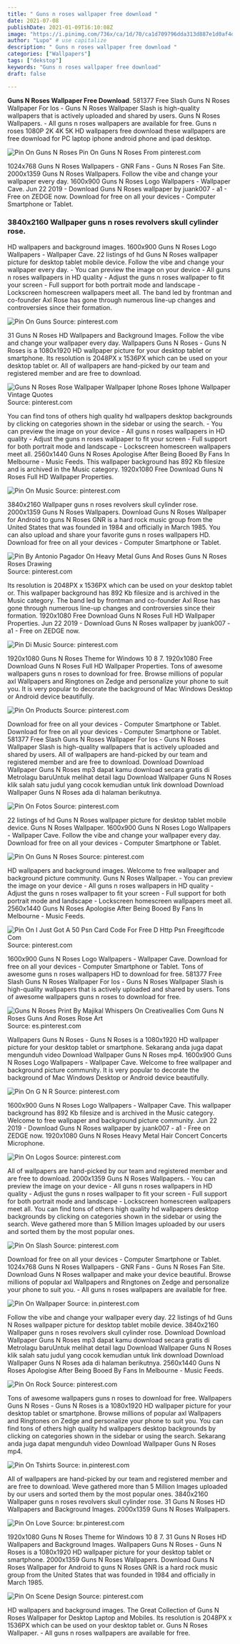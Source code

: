 ```yaml
---
title: " Guns n roses wallpaper free download "
date: 2021-07-08
publishDate: 2021-01-09T16:10:08Z
image: "https://i.pinimg.com/736x/ca/1d/70/ca1d709796dda313d887e1d0af4ded2e.jpg"
author: "Lupo" # use capitalize
description: " Guns n roses wallpaper free download "
categories: ["Wallpapers"]
tags: ["dekstop"]
keywords: "Guns n roses wallpaper free download"
draft: false

---
```



**Guns N Roses Wallpaper Free Download**. 581377 Free Slash Guns N Roses Wallpaper For Ios - Guns N Roses Wallpaper Slash is high-quality wallpapers that is actively uploaded and shared by users. Guns N Roses Wallpapers. - All guns n roses wallpapers are available for free. Guns n roses 1080P 2K 4K 5K HD wallpapers free download these wallpapers are free download for PC laptop iphone android phone and ipad desktop.

![Pin On Guns N Roses](https://i.pinimg.com/originals/64/24/05/642405ac1e436b8020dc074d71392697.jpg "Pin On Guns N Roses")
Pin On Guns N Roses From pinterest.com


1024x768 Guns N Roses Wallpapers - GNR Fans - Guns N Roses Fan Site. 2000x1359 Guns N Roses Wallpapers. Follow the vibe and change your wallpaper every day. 1600x900 Guns N Roses Logo Wallpapers - Wallpaper Cave. Jun 22 2019 - Download Guns N Roses wallpaper by juank007 - a1 - Free on ZEDGE now. Download for free on all your devices - Computer Smartphone or Tablet.

### 3840x2160 Wallpaper guns n roses revolvers skull cylinder rose.

HD wallpapers and background images. 1600x900 Guns N Roses Logo Wallpapers - Wallpaper Cave. 22 listings of hd Guns N Roses wallpaper picture for desktop tablet mobile device. Follow the vibe and change your wallpaper every day. - You can preview the image on your device - All guns n roses wallpapers in HD quality - Adjust the guns n roses wallpaper to fit your screen - Full support for both portrait mode and landscape - Lockscreen homescreen wallpapers meet all. The band led by frontman and co-founder Axl Rose has gone through numerous line-up changes and controversies since their formation.


![Pin On Guns](https://i.pinimg.com/736x/5b/e0/98/5be0983e44b1ccafa44cbbd03bd8583a.jpg "Pin On Guns")
Source: pinterest.com

31 Guns N Roses HD Wallpapers and Background Images. Follow the vibe and change your wallpaper every day. Wallpapers Guns N Roses - Guns N Roses is a 1080x1920 HD wallpaper picture for your desktop tablet or smartphone. Its resolution is 2048PX x 1536PX which can be used on your desktop tablet or. All of wallpapers are hand-picked by our team and registered member and are free to download.

![Guns N Roses Rose Wallpaper Wallpaper Iphone Roses Iphone Wallpaper Vintage Quotes](https://i.pinimg.com/originals/96/60/24/9660243ff1350a67c3deab7be1241357.jpg "Guns N Roses Rose Wallpaper Wallpaper Iphone Roses Iphone Wallpaper Vintage Quotes")
Source: pinterest.com

You can find tons of others high quality hd wallpapers desktop backgrounds by clicking on categories shown in the sidebar or using the search. - You can preview the image on your device - All guns n roses wallpapers in HD quality - Adjust the guns n roses wallpaper to fit your screen - Full support for both portrait mode and landscape - Lockscreen homescreen wallpapers meet all. 2560x1440 Guns N Roses Apologise After Being Booed By Fans In Melbourne - Music Feeds. This wallpaper background has 892 Kb filesize and is archived in the Music category. 1920x1080 Free Download Guns N Roses Full HD Wallpaper Properties.

![Pin On Music](https://i.pinimg.com/564x/78/9b/46/789b46b14ae06cbd71063794278a9286.jpg "Pin On Music")
Source: pinterest.com

3840x2160 Wallpaper guns n roses revolvers skull cylinder rose. 2000x1359 Guns N Roses Wallpapers. Download Guns N Roses Wallpaper for Android to guns N Roses GNR is a hard rock music group from the United States that was founded in 1984 and officially in March 1985. You can also upload and share your favorite guns n roses wallpapers HD. Download for free on all your devices - Computer Smartphone or Tablet.

![Pin By Antonio Pagador On Heavy Metal Guns And Roses Guns N Roses Roses Drawing](https://i.pinimg.com/736x/1b/e3/38/1be33844f43d0f4874d39075d2a23d4a.jpg "Pin By Antonio Pagador On Heavy Metal Guns And Roses Guns N Roses Roses Drawing")
Source: pinterest.com

Its resolution is 2048PX x 1536PX which can be used on your desktop tablet or. This wallpaper background has 892 Kb filesize and is archived in the Music category. The band led by frontman and co-founder Axl Rose has gone through numerous line-up changes and controversies since their formation. 1920x1080 Free Download Guns N Roses Full HD Wallpaper Properties. Jun 22 2019 - Download Guns N Roses wallpaper by juank007 - a1 - Free on ZEDGE now.

![Pin Di Music](https://i.pinimg.com/originals/e8/82/f9/e882f99d7a42d065fbc4eec64ca1c133.jpg "Pin Di Music")
Source: pinterest.com

1920x1080 Guns N Roses Theme for Windows 10 8 7. 1920x1080 Free Download Guns N Roses Full HD Wallpaper Properties. Tons of awesome wallpapers guns n roses to download for free. Browse millions of popular axl Wallpapers and Ringtones on Zedge and personalize your phone to suit you. It is very popular to decorate the background of Mac Windows Desktop or Android device beautifully.

![Pin On Products](https://i.pinimg.com/474x/cb/61/b8/cb61b863e8271af3198af2849da40923.jpg "Pin On Products")
Source: pinterest.com

Download for free on all your devices - Computer Smartphone or Tablet. Download for free on all your devices - Computer Smartphone or Tablet. 581377 Free Slash Guns N Roses Wallpaper For Ios - Guns N Roses Wallpaper Slash is high-quality wallpapers that is actively uploaded and shared by users. All of wallpapers are hand-picked by our team and registered member and are free to download. Download Download Wallpaper Guns N Roses mp3 dapat kamu download secara gratis di Metrolagu baruUntuk melihat detail lagu Download Wallpaper Guns N Roses klik salah satu judul yang cocok kemudian untuk link download Download Wallpaper Guns N Roses ada di halaman berikutnya.

![Pin On Fotos](https://i.pinimg.com/736x/45/2c/e9/452ce9d2784b56d81b17a287188b39f5.jpg "Pin On Fotos")
Source: pinterest.com

22 listings of hd Guns N Roses wallpaper picture for desktop tablet mobile device. Guns N Roses Wallpaper. 1600x900 Guns N Roses Logo Wallpapers - Wallpaper Cave. Follow the vibe and change your wallpaper every day. Download for free on all your devices - Computer Smartphone or Tablet.

![Pin On Guns N Roses](https://i.pinimg.com/originals/64/24/05/642405ac1e436b8020dc074d71392697.jpg "Pin On Guns N Roses")
Source: pinterest.com

HD wallpapers and background images. Welcome to free wallpaper and background picture community. Guns N Roses Wallpaper. - You can preview the image on your device - All guns n roses wallpapers in HD quality - Adjust the guns n roses wallpaper to fit your screen - Full support for both portrait mode and landscape - Lockscreen homescreen wallpapers meet all. 2560x1440 Guns N Roses Apologise After Being Booed By Fans In Melbourne - Music Feeds.

![Pin On I Just Got A 50 Psn Card Code For Free D Http Psn Freegiftcode Com](https://i.pinimg.com/originals/08/3b/57/083b57c0a35d6a358e35fdab4c21916e.jpg "Pin On I Just Got A 50 Psn Card Code For Free D Http Psn Freegiftcode Com")
Source: pinterest.com

1600x900 Guns N Roses Logo Wallpapers - Wallpaper Cave. Download for free on all your devices - Computer Smartphone or Tablet. Tons of awesome guns n roses wallpapers HD to download for free. 581377 Free Slash Guns N Roses Wallpaper For Ios - Guns N Roses Wallpaper Slash is high-quality wallpapers that is actively uploaded and shared by users. Tons of awesome wallpapers guns n roses to download for free.

![Guns N Roses Print By Majikal Whispers On Creativeallies Com Guns N Roses Guns And Roses Rose Art](https://i.pinimg.com/originals/12/79/22/127922dc802e6abd4451e7963f709e23.jpg "Guns N Roses Print By Majikal Whispers On Creativeallies Com Guns N Roses Guns And Roses Rose Art")
Source: es.pinterest.com

Wallpapers Guns N Roses - Guns N Roses is a 1080x1920 HD wallpaper picture for your desktop tablet or smartphone. Sekarang anda juga dapat mengunduh video Download Wallpaper Guns N Roses mp4. 1600x900 Guns N Roses Logo Wallpapers - Wallpaper Cave. Welcome to free wallpaper and background picture community. It is very popular to decorate the background of Mac Windows Desktop or Android device beautifully.

![Pin On G N R](https://i.pinimg.com/originals/47/b5/d1/47b5d1fbbd36541d7196a9d77fa9e6df.jpg "Pin On G N R")
Source: pinterest.com

1600x900 Guns N Roses Logo Wallpapers - Wallpaper Cave. This wallpaper background has 892 Kb filesize and is archived in the Music category. Welcome to free wallpaper and background picture community. Jun 22 2019 - Download Guns N Roses wallpaper by juank007 - a1 - Free on ZEDGE now. 1920x1080 Guns N Roses Heavy Metal Hair Concert Concerts Microphone.

![Pin On Logos](https://i.pinimg.com/originals/ef/12/02/ef120228c728a4c3217d2f5402a93e4f.jpg "Pin On Logos")
Source: pinterest.com

All of wallpapers are hand-picked by our team and registered member and are free to download. 2000x1359 Guns N Roses Wallpapers. - You can preview the image on your device - All guns n roses wallpapers in HD quality - Adjust the guns n roses wallpaper to fit your screen - Full support for both portrait mode and landscape - Lockscreen homescreen wallpapers meet all. You can find tons of others high quality hd wallpapers desktop backgrounds by clicking on categories shown in the sidebar or using the search. Weve gathered more than 5 Million Images uploaded by our users and sorted them by the most popular ones.

![Pin On Slash](https://i.pinimg.com/originals/ef/82/00/ef8200472eadfbebea8a2b3e93b71341.png "Pin On Slash")
Source: pinterest.com

Download for free on all your devices - Computer Smartphone or Tablet. 1024x768 Guns N Roses Wallpapers - GNR Fans - Guns N Roses Fan Site. Download Guns N Roses wallpaper and make your device beautiful. Browse millions of popular axl Wallpapers and Ringtones on Zedge and personalize your phone to suit you. - All guns n roses wallpapers are available for free.

![Pin On Wallpaper](https://i.pinimg.com/originals/e2/86/fd/e286fdf23bc7387a68b05a337f00ce54.jpg "Pin On Wallpaper")
Source: in.pinterest.com

Follow the vibe and change your wallpaper every day. 22 listings of hd Guns N Roses wallpaper picture for desktop tablet mobile device. 3840x2160 Wallpaper guns n roses revolvers skull cylinder rose. Download Download Wallpaper Guns N Roses mp3 dapat kamu download secara gratis di Metrolagu baruUntuk melihat detail lagu Download Wallpaper Guns N Roses klik salah satu judul yang cocok kemudian untuk link download Download Wallpaper Guns N Roses ada di halaman berikutnya. 2560x1440 Guns N Roses Apologise After Being Booed By Fans In Melbourne - Music Feeds.

![Pin On Rock](https://i.pinimg.com/564x/b1/3b/eb/b13beb01d3b0b1894b4e57e66710f638.jpg "Pin On Rock")
Source: pinterest.com

Tons of awesome wallpapers guns n roses to download for free. Wallpapers Guns N Roses - Guns N Roses is a 1080x1920 HD wallpaper picture for your desktop tablet or smartphone. Browse millions of popular axl Wallpapers and Ringtones on Zedge and personalize your phone to suit you. You can find tons of others high quality hd wallpapers desktop backgrounds by clicking on categories shown in the sidebar or using the search. Sekarang anda juga dapat mengunduh video Download Wallpaper Guns N Roses mp4.

![Pin On Tshirts](https://i.pinimg.com/600x315/e8/f0/5e/e8f05e003582c8e3bf07807a84e1adc4.jpg "Pin On Tshirts")
Source: in.pinterest.com

All of wallpapers are hand-picked by our team and registered member and are free to download. Weve gathered more than 5 Million Images uploaded by our users and sorted them by the most popular ones. 3840x2160 Wallpaper guns n roses revolvers skull cylinder rose. 31 Guns N Roses HD Wallpapers and Background Images. 2000x1359 Guns N Roses Wallpapers.

![Pin On Love](https://i.pinimg.com/originals/06/74/a1/0674a1e6a2b6da84b6b65dbdd42515ef.jpg "Pin On Love")
Source: br.pinterest.com

1920x1080 Guns N Roses Theme for Windows 10 8 7. 31 Guns N Roses HD Wallpapers and Background Images. Wallpapers Guns N Roses - Guns N Roses is a 1080x1920 HD wallpaper picture for your desktop tablet or smartphone. 2000x1359 Guns N Roses Wallpapers. Download Guns N Roses Wallpaper for Android to guns N Roses GNR is a hard rock music group from the United States that was founded in 1984 and officially in March 1985.

![Pin On Scene Design](https://i.pinimg.com/736x/ca/1d/70/ca1d709796dda313d887e1d0af4ded2e.jpg "Pin On Scene Design")
Source: pinterest.com

HD wallpapers and background images. The Great Collection of Guns N Roses Wallpaper for Desktop Laptop and Mobiles. Its resolution is 2048PX x 1536PX which can be used on your desktop tablet or. Guns N Roses Wallpaper. - All guns n roses wallpapers are available for free.

